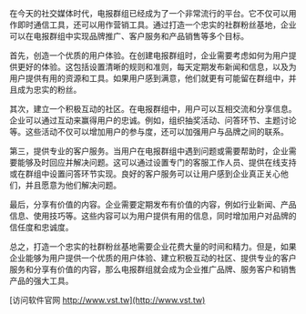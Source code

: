 在今天的社交媒体时代，电报群组已经成为了一个非常流行的平台。它不仅可以用作即时通信工具，还可以用作营销工具。通过打造一个忠实的社群粉丝基地，企业可以在电报群组中实现品牌推广、客户服务和产品销售等多个目标。

首先，创造一个优质的用户体验。在创建电报群组时，企业需要考虑如何为用户提供更好的体验。这包括设置清晰的规则和准则，每天定期发布新闻和信息，以及为用户提供有用的资源和工具。如果用户感到满意，他们就更有可能留在群组中，并且成为忠实的粉丝。

其次，建立一个积极互动的社区。在电报群组中，用户可以互相交流和分享信息。企业可以通过互动来赢得用户的忠诚。例如，组织抽奖活动、问答环节、主题讨论等。这些活动不仅可以增加用户的参与度，还可以加强用户与品牌之间的联系。

第三，提供专业的客户服务。当用户在电报群组中遇到问题或需要帮助时，企业需要能够及时回应并解决问题。这可以通过设置专门的客服工作人员、提供在线支持或在群组中设置问答环节实现。良好的客户服务可以让用户感到企业真正关心他们，并且愿意为他们解决问题。

最后，分享有价值的内容。企业需要定期发布有价值的内容，例如行业新闻、产品信息、使用技巧等。这些内容可以为用户提供有用的信息，同时增加用户对品牌的信任度和忠诚度。

总之，打造一个忠实的社群粉丝基地需要企业花费大量的时间和精力。但是，如果企业能够为用户提供一个优质的用户体验、建立积极互动的社区、提供专业的客户服务和分享有价值的内容，那么电报群组就会成为企业推广品牌、服务客户和销售产品的强大工具。


[访问软件官网 http://www.vst.tw](http://www.vst.tw)
